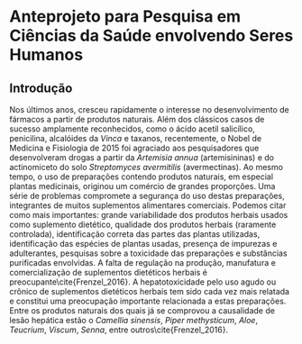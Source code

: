 # Anteprojeto para Pesquisa em Ciências da Saúde envolvendo Seres Humanos

## Introdução

Nos últimos anos, cresceu rapidamente o interesse no desenvolvimento de fármacos a partir de produtos naturais. Além dos clássicos casos de sucesso amplamente reconhecidos, como o ácido acetil salicílico, penicilina, alcalóides da _Vinca_ e taxanos, recentemente, o Nobel de Medicina e Fisiologia de 2015 foi agraciado aos pesquisadores que desenvolveram drogas a partir da _Artemisia annua_ (artemisininas) e do actinomiceto do solo _Streptomyces avermitilis_ (avermectinas). Ao mesmo tempo, o uso de preparações contendo produtos naturais, em especial plantas medicinais, originou um comércio de grandes proporções. Uma série de problemas compromete a segurança do uso destas preparações, integrantes de muitos suplementos alimentares comerciais. Podemos citar como mais importantes: grande variabilidade dos produtos herbais usados como suplemento dietético, qualidade dos produtos herbais (raramente controlada), identificação correta das partes das plantas utilizadas, identificação das espécies de plantas usadas, presença de impurezas e adulterantes, pesquisas sobre a toxicidade das preparações e substâncias purificadas envolvidas. A falta de regulação na produção, manufatura e comercialização de suplementos dietéticos herbais é preocupante\cite{Frenzel_2016}.
A hepatotoxicidade pelo uso agudo ou crônico de suplementos dietéticos herbais tem sido cada vez mais relatada e constitui uma preocupação importante relacionada a estas preparações. Entre os produtos naturais dos quais já se comprovou a causalidade de lesão hepática estão o _Camellia sinensis_, _Piper methysticum_, _Aloe_, _Teucrium_, _Viscum_, _Senna_, entre outros\cite{Frenzel_2016}. 
